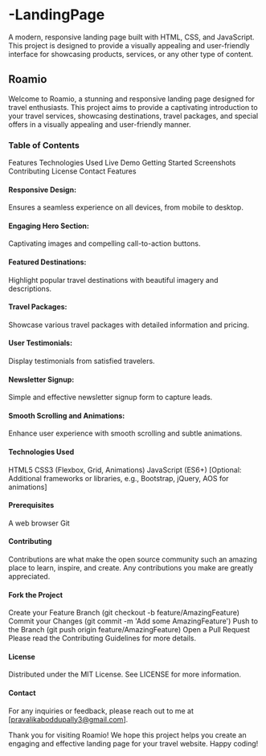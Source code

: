 # -LandingPage
A modern, responsive landing page built with HTML, CSS, and JavaScript. This project is designed to provide a visually appealing and user-friendly interface for showcasing products, services, or any other type of content.
## Roamio
Welcome to Roamio, a stunning and responsive landing page designed for travel enthusiasts. This project aims to provide a captivating introduction to your travel services, showcasing destinations, travel packages, and special offers in a visually appealing and user-friendly manner.

### Table of Contents
Features
Technologies Used
Live Demo
Getting Started
Screenshots
Contributing
License
Contact
Features
#### Responsive Design: 
Ensures a seamless experience on all devices, from mobile to desktop.
#### Engaging Hero Section: 
Captivating images and compelling call-to-action buttons.
#### Featured Destinations: 
Highlight popular travel destinations with beautiful imagery and descriptions.
#### Travel Packages: 
Showcase various travel packages with detailed information and pricing.
#### User Testimonials: 
Display testimonials from satisfied travelers.
#### Newsletter Signup: 
Simple and effective newsletter signup form to capture leads.
#### Smooth Scrolling and Animations: 
Enhance user experience with smooth scrolling and subtle animations.
#### Technologies Used
HTML5
CSS3 (Flexbox, Grid, Animations)
JavaScript (ES6+)
[Optional: Additional frameworks or libraries, e.g., Bootstrap, jQuery, AOS for animations]
#### Prerequisites
A web browser
Git
#### Contributing
Contributions are what make the open source community such an amazing place to learn, inspire, and create. Any contributions you make are greatly appreciated.
#### Fork the Project
Create your Feature Branch (git checkout -b feature/AmazingFeature)
Commit your Changes (git commit -m 'Add some AmazingFeature')
Push to the Branch (git push origin feature/AmazingFeature)
Open a Pull Request
Please read the Contributing Guidelines for more details.
#### License
Distributed under the MIT License. See LICENSE for more information.
#### Contact
For any inquiries or feedback, please reach out to me at [pravalikaboddupally3@gmail.com].

Thank you for visiting Roamio! We hope this project helps you create an engaging and effective landing page for your travel website. Happy coding!

